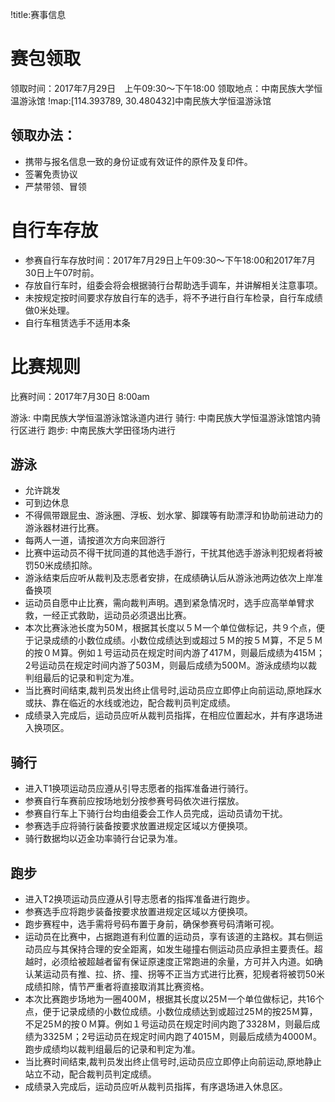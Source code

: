 !title:赛事信息

# 赛包领取
领取时间：2017年7月29日　上午09:30～下午18:00
领取地点：中南民族大学恒温游泳馆
!map:[114.393789, 30.480432]中南民族大学恒温游泳馆

## 领取办法：
* 携带与报名信息一致的身份证或有效证件的原件及复印件。
* 签署免责协议
* 严禁带领、冒领


# 自行车存放
* 参赛自行车存放时间：2017年7月29日上午09:30～下午18:00和2017年7月30日上午07时前。
* 存放自行车时，组委会将会根据骑行台帮助选手调车，并讲解相关注意事项。
* 未按规定按时间要求存放自行车的选手，将不予进行自行车检录，自行车成绩做0米处理。
* 自行车租赁选手不适用本条


# 比赛规则
比赛时间：2017年7月30日 8:00am

游泳: 中南民族大学恒温游泳馆泳道内进行
骑行: 中南民族大学恒温游泳馆馆内骑行区进行
跑步: 中南民族大学田径场内进行


## 游泳
* 允许跳发
* 可到边休息
* 不得佩带跟屁虫、游泳圈、浮板、划水掌、脚蹼等有助漂浮和协助前进动力的游泳器材进行比赛。
* 每两人一道，请按道次方向来回游行
* 比赛中运动员不得干扰同道的其他选手游行，干扰其他选手游泳判犯规者将被罚50米成绩扣除。
* 游泳结束后应听从裁判及志愿者安排，在成绩确认后从游泳池两边依次上岸准备换项
* 运动员自愿中止比赛，需向裁判声明。遇到紧急情况时，选手应高举单臂求救，一经正式救助，运动员必须退出比赛。
* 本次比赛泳池长度为50Ｍ，根据其长度以５Ｍ一个单位做标记，共９个点，便于记录成绩的小数位成绩。小数位成绩达到或超过５Ｍ的按５Ｍ算，不足５Ｍ的按０Ｍ算。例如１号运动员在规定时间内游了417Ｍ，则最后成绩为415Ｍ；2号运动员在规定时间内游了503Ｍ，则最后成绩为500Ｍ。游泳成绩均以裁判组最后的记录和判定为准。
* 当比赛时间结束,裁判员发出终止信号时,运动员应立即停止向前运动,原地踩水或扶、靠在临近的水线或池边，配合裁判员判定成绩。
* 成绩录入完成后，运动员应听从裁判员指挥，在相应位置起水，并有序退场进入换项区。

## 骑行
* 进入T1换项运动员应遵从引导志愿者的指挥准备进行骑行。
* 参赛自行车赛前应按场地划分按参赛号码依次进行摆放。
* 参赛自行车上下骑行台均由组委会工作人员完成，运动员请勿干扰。
* 参赛选手应将骑行装备按要求放置进规定区域以方便换项。
* 骑行数据均以迈金功率骑行台记录为准。

## 跑步
* 进入T2换项运动员应遵从引导志愿者的指挥准备进行跑步。
* 参赛选手应将跑步装备按要求放置进规定区域以方便换项。
* 跑步赛程中，选手需将号码布置于身前，确保参赛号码清晰可视。
* 运动员在比赛中，占据跑道有利位置的运动员，享有该道的主路权。其右侧运动员应与其保持合理的安全距离，如发生碰撞右侧运动员应承担主要责任。超越时，必须给被超越者留有保证原速度正常跑进的余量，方可并入内道。如确认某运动员有推、拉、挤、撞、拐等不正当方式进行比赛，犯规者将被罚50米成绩扣除，情节严重者将直接取消其比赛资格。
* 本次比赛跑步场地为一圈400Ｍ，根据其长度以25Ｍ一个单位做标记，共16个点，便于记录成绩的小数位成绩。小数位成绩达到或超过25Ｍ的按25Ｍ算，不足25Ｍ的按０Ｍ算。例如１号运动员在规定时间内跑了3328Ｍ，则最后成绩为3325Ｍ；2号运动员在规定时间内跑了4015Ｍ，则最后成绩为4000Ｍ。跑步成绩均以裁判组最后的记录和判定为准。
* 当比赛时间结束,裁判员发出终止信号时,运动员应立即停止向前运动,原地静止站立不动，配合裁判员判定成绩。
* 成绩录入完成后，运动员应听从裁判员指挥，有序退场进入休息区。



